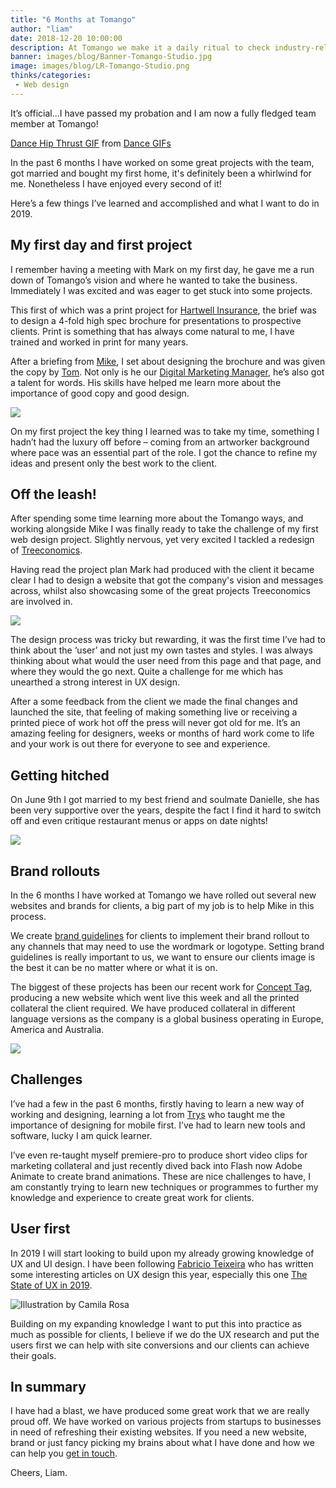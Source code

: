 ```yaml
---
title: "6 Months at Tomango"
author: "liam"
date: 2018-12-20 10:00:00
description: At Tomango we make it a daily ritual to check industry-related websites to stay up-to-date with the latest trends, technology and design.
banner: images/blog/Banner-Tomango-Studio.jpg
image: images/blog/LR-Tomango-Studio.png
thinks/categories: 
 - Web design
---
```


It’s official...I have passed my probation and I am now a fully fledged team member at Tomango!

<div class="tenor-gif-embed" data-postid="8072244" data-share-method="host" data-width="100%" data-aspect-ratio="1.8863636363636367"><a href="https://tenor.com/view/dance-hip-thrust-napoleon-dynamite-jon-heder-gif-8072244">Dance Hip Thrust GIF</a> from <a href="https://tenor.com/search/dance-gifs">Dance GIFs</a></div><script type="text/javascript" async src="https://tenor.com/embed.js"></script>

In the past 6 months I have worked on some great projects with the team, got married and bought my first home, it's definitely been a whirlwind for me. Nonetheless I have enjoyed every second of it!

Here’s a few things I’ve learned and accomplished and what I want to do in 2019.

## My first day and first project

I remember having a meeting with Mark on my first day, he gave me a run down of Tomango’s vision and where he wanted to take the business. Immediately I was excited and was eager to get stuck into some projects.

This first of which was a print project for [Hartwell Insurance](created/hartwell-insurance/), the brief was to design a 4-fold high spec brochure for presentations to prospective clients. Print is something that has always come natural to me, I have trained and worked in print for many years. 

After a briefing from [Mike](is/mike-vine/), I set about designing the brochure and was given the copy by [Tom](is/tom-ruzyllo/). Not only is he our [Digital Marketing Manager](creates/online-marketing/), he’s also got a talent for words. His skills have helped me learn more about the importance of good copy and good design.

![](images/created/hartwell/hartwell-brochure-image.png)

On my first project the key thing I learned was to take my time, something I hadn’t had the luxury off before – coming from an artworker background where pace was an essential part of the role. I got the chance to refine my ideas and present only the best work to the client.

## Off the leash!

After spending some time learning more about the Tomango ways, and working alongside Mike I was finally ready to take the challenge of my first web design project. Slightly nervous, yet very excited I tackled a redesign of 
[Treeconomics](created/treeconomics/).

Having read the project plan Mark had produced with the client it became clear I had to design a website that got the company's vision and messages across, whilst also showcasing some of the great projects Treeconomics are involved in.

![](images/created/treeconomics/Treeconomics-presentation-image.png)

The design process was tricky but rewarding, it was the first time I’ve had to think about the ‘user’ and not just my own tastes and styles. I was always thinking about what would the user need from this page and that page, and where they would the go next. Quite a challenge for me which has unearthed a strong interest in UX design.

After a some feedback from the client we made the final changes and launched the site, that feeling of making something live or receiving a printed piece of work hot off the press will never got old for me. It’s an amazing feeling for designers, weeks or months of hard work come to life and your work is out there for everyone to see and experience.

## Getting hitched

On June 9th I got married to my best friend and soulmate Danielle, she has been very supportive over the years, despite the fact I find it hard to switch off and even critique restaurant menus or apps on date nights!

![](images/blog/liam-cornford-hitched.png)

## Brand rollouts

In the 6 months I have worked at Tomango we have rolled out several new websites and brands for clients, a big part of my job is to help Mike in this process. 

We create [brand guidelines](creates/brand/) for clients to implement their brand rollout to any channels that may need to use the wordmark or logotype. Setting brand guidelines is really important to us, we want to ensure our clients image is the best it can be no matter where or what it is on.

The biggest of these projects has been our recent work for [Concept Tag](https://www.concepttag.com/), producing a new website which went live this week and all the printed collateral the client required. We have produced collateral in different language versions as the company is a global business operating in Europe, America and Australia.

![](images/blog/concept-tag-worldwide.png)

## Challenges

I’ve had a few in the past 6 months, firstly having to learn a new way of working and designing, learning a lot from [Trys](https://www.trysmudford.com/) who taught me the importance of designing for mobile first. I’ve had to learn new tools and software, lucky I am quick learner. 

I’ve even re-taught myself premiere-pro to produce short video clips for marketing collateral and just recently dived back into Flash now Adobe Animate to create brand animations. These are nice challenges to have, I am constantly trying to learn new techniques or programmes to further my knowledge and experience to create great work for clients.

## User first

In 2019 I will start looking to build upon my already growing knowledge of UX and UI design. I have been following [Fabricio Teixeira](https://uxdesign.cc/@fabriciot) who has written some interesting articles on UX design
this year, especially this one [The State of UX in 2019](https://trends.uxdesign.cc/).

![](images/blog/ux-design-2019.png "Illustration by Camila Rosa")

Building on my expanding knowledge I want to put this into practice as much as possible for clients, I believe if we do the UX research and put the users first we can help with site conversions and our clients can achieve their goals.

## In summary

I have had a blast, we have produced some great work that we are really proud off. We have worked on various projects from startups to businesses in need of refreshing their existing websites. If you need a new website, brand or just fancy picking my brains about what I have done and how we can help you [get in touch](contact/).

Cheers, Liam.
